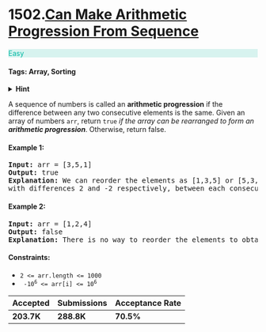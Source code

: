 # 1502.[Can Make Arithmetic Progression From Sequence](https://leetcode.com/problems/can-make-arithmetic-progression-from-sequence/)

<p style="color:rgb(0 184 163);background-color:rgb(0 184 163/.15)">
    Easy
</p>

#### Tags: Array, Sorting

<details>
    <summary><b>Hint</b></summary>
        hint here
</details>

A sequence of numbers is called an **arithmetic progression** if the difference between any two consecutive elements is
the same.
Given an array of numbers `arr`, return `true` _if the array can be rearranged to form an **arithmetic progression**_.
Otherwise, return false.

#### Example 1:

<pre>
<b>Input:</b> arr = [3,5,1]
<b>Output:</b> true
<b>Explanation:</b> We can reorder the elements as [1,3,5] or [5,3,1] 
with differences 2 and -2 respectively, between each consecutive elements.
</pre>

#### Example 2:

<pre>
<b>Input:</b> arr = [1,2,4]
<b>Output:</b> false
<b>Explanation:</b> There is no way to reorder the elements to obtain an arithmetic progression.
</pre>

#### Constraints:

* `2 <= arr.length <= 1000`
* <code> -10<sup>6</sup> <= arr[i] <= 10<sup>6</sup> </code>

| Accepted   | Submissions | Acceptance Rate |
|------------|-------------|-----------------|
| **203.7K** | **288.8K**  | **70.5%**       |
